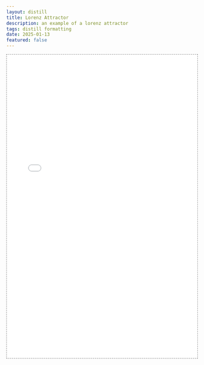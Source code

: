 ```yaml
---
layout: distill
title: Lorenz Attractor
description: an example of a lorenz attractor
tags: distill formatting
date: 2025-01-13
featured: false
---
```


<div class="l-screen">
  <iframe src="{{ '/assets/plotly/lorenz_attractor' | relative_url }}" frameborder='0' scrolling='no' height="800px" width="100%" style="border: 1px dashed grey;"></iframe>
</div>
